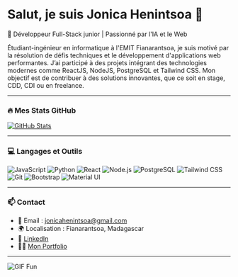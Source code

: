 # Salut, je suis Jonica Henintsoa 👋  
🚀 Développeur Full-Stack junior | Passionné par l'IA et le Web

Étudiant-ingénieur en informatique à l'EMIT Fianarantsoa, je suis motivé par la résolution de défis techniques et le développement d'applications web performantes. J’ai participé à des projets intégrant des technologies modernes comme ReactJS, NodeJS, PostgreSQL et Tailwind CSS. Mon objectif est de contribuer à des solutions innovantes, que ce soit en stage, CDD, CDI ou en freelance.

---

### 🔥 Mes Stats GitHub  
[![GitHub Stats](https://github-readme-stats.vercel.app/api?username=X-jonica&show_icons=true&theme=radical)](https://github.com/X-jonica)  

---

### 💻 Langages et Outils  
![JavaScript](https://img.shields.io/badge/-JavaScript-F7DF1E?logo=javascript&logoColor=black)
![Python](https://img.shields.io/badge/-Python-3776AB?logo=python&logoColor=white)
![React](https://img.shields.io/badge/-React-61DAFB?logo=react&logoColor=black)
![Node.js](https://img.shields.io/badge/-Node.js-339933?logo=node.js&logoColor=white)
![PostgreSQL](https://img.shields.io/badge/-PostgreSQL-4169E1?logo=postgresql&logoColor=white)
![Tailwind CSS](https://img.shields.io/badge/-Tailwind_CSS-38B2AC?logo=tailwind-css&logoColor=white)
![Git](https://img.shields.io/badge/-Git-F05032?logo=git&logoColor=white)
![Bootstrap](https://img.shields.io/badge/-Bootstrap-563D7C?logo=bootstrap&logoColor=white)
![Material UI](https://img.shields.io/badge/-Material_UI-0081CB?logo=mui&logoColor=white)

---

### 📫 Contact  
- 📧 Email : jonicahenintsoa@gmail.com  
- 🌍 Localisation : Fianarantsoa, Madagascar  
- 💼 [LinkedIn](www.linkedin.com/in/jonica-henintsoa-96a198357)  
- 🧑‍💻 [Mon Portfolio](https://mon-portfolio-beta-two.vercel.app/)  

---

![GIF Fun](https://media.giphy.com/media/LnQjpWaON8nhr21vNW/giphy.gif)

